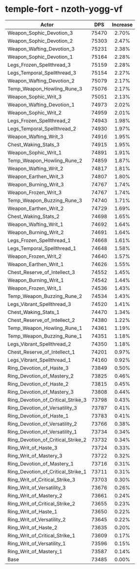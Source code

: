 # temple-fort - nzoth-yogg-vf
| Actor | DPS | Increase |
|---|:---:|:---:|
|Weapon_Sophic_Devotion_3|75470|2.70%|
|Weapon_Sophic_Devotion_2|75303|2.47%|
|Weapon_Wafting_Devotion_3|75231|2.38%|
|Weapon_Sophic_Devotion_1|75164|2.28%|
|Legs_Frozen_Spellthread_3|75159|2.28%|
|Legs_Temporal_Spellthread_3|75154|2.27%|
|Weapon_Wafting_Devotion_2|75079|2.17%|
|Temp_Weapon_Howling_Rune_3|75076|2.17%|
|Weapon_Sophic_Writ_3|75051|2.13%|
|Weapon_Wafting_Devotion_1|74973|2.02%|
|Weapon_Sophic_Writ_2|74959|2.01%|
|Legs_Frozen_Spellthread_2|74943|1.98%|
|Legs_Temporal_Spellthread_2|74930|1.97%|
|Weapon_Wafting_Writ_3|74916|1.95%|
|Chest_Waking_Stats_3|74915|1.95%|
|Weapon_Sophic_Writ_1|74891|1.91%|
|Temp_Weapon_Howling_Rune_2|74859|1.87%|
|Weapon_Wafting_Writ_2|74817|1.81%|
|Weapon_Earthen_Writ_3|74807|1.80%|
|Weapon_Burning_Writ_3|74767|1.74%|
|Weapon_Frozen_Writ_3|74767|1.74%|
|Temp_Weapon_Buzzing_Rune_3|74740|1.71%|
|Weapon_Earthen_Writ_2|74729|1.69%|
|Chest_Waking_Stats_2|74698|1.65%|
|Weapon_Wafting_Writ_1|74692|1.64%|
|Weapon_Burning_Writ_2|74691|1.64%|
|Legs_Frozen_Spellthread_1|74668|1.61%|
|Legs_Temporal_Spellthread_1|74648|1.58%|
|Weapon_Frozen_Writ_2|74640|1.57%|
|Weapon_Earthen_Writ_1|74626|1.55%|
|Chest_Reserve_of_Intellect_3|74552|1.45%|
|Weapon_Burning_Writ_1|74542|1.44%|
|Weapon_Frozen_Writ_1|74536|1.43%|
|Temp_Weapon_Buzzing_Rune_2|74534|1.43%|
|Legs_Vibrant_Spellthread_3|74520|1.41%|
|Chest_Waking_Stats_1|74470|1.34%|
|Chest_Reserve_of_Intellect_2|74380|1.22%|
|Temp_Weapon_Howling_Rune_1|74361|1.19%|
|Temp_Weapon_Buzzing_Rune_1|74351|1.18%|
|Legs_Vibrant_Spellthread_2|74350|1.18%|
|Chest_Reserve_of_Intellect_1|74201|0.97%|
|Legs_Vibrant_Spellthread_1|74160|0.92%|
|Ring_Devotion_of_Haste_3|73849|0.50%|
|Ring_Devotion_of_Mastery_2|73825|0.46%|
|Ring_Devotion_of_Haste_2|73815|0.45%|
|Ring_Devotion_of_Mastery_3|73808|0.44%|
|Ring_Devotion_of_Critical_Strike_3|73798|0.43%|
|Ring_Devotion_of_Versatility_3|73787|0.41%|
|Ring_Devotion_of_Haste_1|73783|0.41%|
|Ring_Devotion_of_Versatility_2|73766|0.38%|
|Ring_Devotion_of_Versatility_1|73734|0.34%|
|Ring_Devotion_of_Critical_Strike_2|73732|0.34%|
|Ring_Writ_of_Haste_3|73724|0.33%|
|Ring_Writ_of_Mastery_3|73722|0.32%|
|Ring_Devotion_of_Mastery_1|73716|0.31%|
|Ring_Devotion_of_Critical_Strike_1|73711|0.31%|
|Ring_Writ_of_Critical_Strike_3|73703|0.30%|
|Ring_Writ_of_Versatility_3|73676|0.26%|
|Ring_Writ_of_Mastery_2|73661|0.24%|
|Ring_Writ_of_Critical_Strike_2|73655|0.23%|
|Ring_Writ_of_Haste_1|73650|0.22%|
|Ring_Writ_of_Versatility_2|73645|0.22%|
|Ring_Writ_of_Haste_2|73635|0.20%|
|Ring_Writ_of_Critical_Strike_1|73609|0.17%|
|Ring_Writ_of_Versatility_1|73596|0.15%|
|Ring_Writ_of_Mastery_1|73587|0.14%|
|Base|73485|0.00%|
